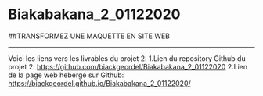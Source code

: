 # Biakabakana_2_01122020
##TRANSFORMEZ UNE MAQUETTE EN SITE WEB
***
Voici les liens vers les livrables du  projet 2:
1.Lien du repository Github du projet 2: https://github.com/biackgeordel/Biakabakana_2_01122020 
2.Lien de la page web hebergé sur Github: https://biackgeordel.github.io/Biakabakana_2_01122020/ 
